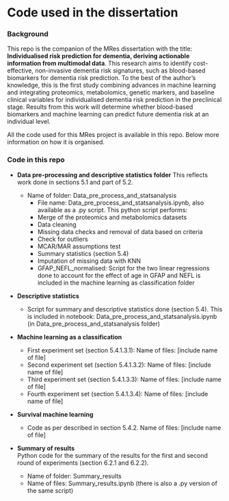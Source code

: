 # Code used in the dissertation
### Background
This repo is the companion of the MRes dissertation with the title: **Individualised risk prediction for dementia, deriving actionable information from multimodal data**. This research aims to identify cost-effective, non-invasive dementia risk signatures, such as blood-based biomarkers for dementia risk prediction. To the best of the author’s knowledge, this is the first study combining advances in machine learning and integrating proteomics, metabolomics, genetic markers, and baseline clinical variables for individualised dementia risk prediction in the preclinical stage. Results from this work will determine whether blood-based biomarkers and machine learning can predict future dementia risk at an individual level. 

All the code used for this MRes project is available in this repo. Below more information on how it is organised.

### Code in this repo
- **Data pre-processing and descriptive statistics folder** This reflects work done in sections 5.1 and part of 5.2.
  
    - Name of folder: Data_pre_process_and_statsanalysis
      * File name: Data_pre_process_and_statsanalysis.ipynb, also available as a .py script.  This python script performs:
      - Merge of the proteomics and metabolomics datasets
      - Data cleaning
      - Missing data checks and removal of data based on criteria
      - Check for outliers
      - MCAR/MAR assumptions test
      - Summary statistics (section 5.4)
      - Imputation of missing data with KNN
      * GFAP_NEFL_normalised: Script for the two linear regressions done to account for the effect of age in GFAP and NEFL is included in the machine learning as classification folder
      

- **Descriptive statistics**
    - Script for summary and descriptive statistics done (section 5.4). This is included in notebook: Data_pre_process_and_statsanalysis.ipynb (in Data_pre_process_and_statsanalysis folder)
 
- **Machine learning as a classification**
    - First experiment set (section 5.4.1.3.1): Name of files: [include name of file]
    - Second experiment set (section 5.4.1.3.2): Name of files: [include name of file]
    - Third experiment set (section 5.4.1.3.3): Name of files: [include name of file]
    - Fourth experiment set (section 5.4.1.3.4): Name of files: [include name of file]
 
- **Survival machine learning**
    -  Code as per described in section 5.4.2. Name of files: [include name of file]
      
 - **Summary of results**  
      Python code for the summary of the results for the first and second round of experiments (section 6.2.1 and 6.2.2).  
    - Name of folder: Summary_results  
    - Name of files: Summary_results.ipynb (there is also a .py version of the same script)
      
      
 
      

